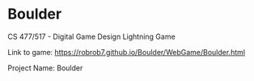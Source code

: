 # Boulder
CS 477/517 - Digital Game Design Lightning Game

Link to game: https://robrob7.github.io/Boulder/WebGame/Boulder.html

Project Name: Boulder
